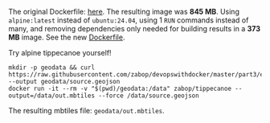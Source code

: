 The original Dockerfile: [here](https://github.com/zabop/devopswithdocker/blob/master/part1/exercise1.15/Dockerfile).
The resulting image was **845 MB**. Using `alpine:latest` instead of `ubuntu:24.04`, using 1 `RUN` commands instead of many, and removing dependencies only needed for building results in a **373 MB** image. See the new [Dockerfile](https://github.com/zabop/devopswithdocker/blob/master/part3/ex10/Dockerfile).

Try alpine tippecanoe yourself!

    mkdir -p geodata && curl https://raw.githubusercontent.com/zabop/devopswithdocker/master/part3/ex10/geodata/source.geojson --output geodata/source.geojson
    docker run -it --rm -v "$(pwd)/geodata:/data" zabop/tippecanoe --output=/data/out.mbtiles --force /data/source.geojson

The resulting mbtiles file: `geodata/out.mbtiles`.
